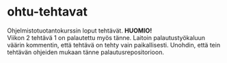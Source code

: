 # ohtu-tehtavat
Ohjelmistotuotantokurssin loput tehtävät.
**HUOMIO!**  
Viikon 2 tehtävä 1 on palautettu myös tänne. Laitoin palautustyökaluun väärin kommentin, että tehtävä on tehty vain paikallisesti. Unohdin, että tein tehtävän ohjeiden mukaan tänne palautusrepositorioon.
